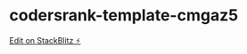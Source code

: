 # codersrank-template-cmgaz5

[Edit on StackBlitz ⚡️](https://stackblitz.com/edit/codersrank-template-cmgaz5)